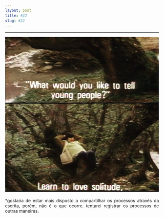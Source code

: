 ```yaml
---
layout: post
title: #22
slug: #22
---
```

---
<p class="description" style="text-align: justify;">
  
<img src="/assets/danilo-luna-tarkovsky.jpg" />
<br>
<br>
*gostaria de estar mais disposto a compartilhar os processos através da escrita, porém, não é o que ocorre. tentarei registrar os processos de outras maneiras.
 <br>
  <br>
